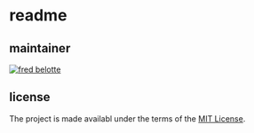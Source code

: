 # readme

## maintainer

[![fred belotte][avatar_fb]][profile_fb]

## license

The project is made availabl under the terms of the [MIT License][license_mit].

[avatar_fb]: https://avatars.githubusercontent.com/u/22018714?s=64&v=4
[license_mit]: https://github.com/fredbelotte/austin/blob/main/LICENSE "mit license"
[profile_fb]: https://github.com/fredbelotte "fred belotte"
